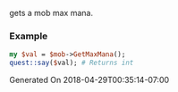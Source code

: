 gets a mob max mana.
### Example

```perl
my $val = $mob->GetMaxMana();
quest::say($val); # Returns int
```


Generated On 2018-04-29T00:35:14-07:00